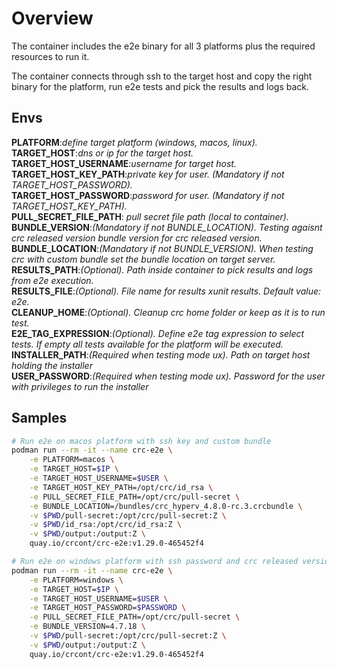 # Overview

The container includes the e2e binary for all 3 platforms plus the required resources to run it.  

The container connects through ssh to the target host and copy the right binary for the platform, run e2e tests and pick the results and logs back.

## Envs

**PLATFORM**:*define target platform (windows, macos, linux).*
**TARGET_HOST**:*dns or ip for the target host.*  
**TARGET_HOST_USERNAME**:*username for target host.*  
**TARGET_HOST_KEY_PATH**:*private key for user. (Mandatory if not TARGET_HOST_PASSWORD).*  
**TARGET_HOST_PASSWORD**:*password for user. (Mandatory if not TARGET_HOST_KEY_PATH).*  
**PULL_SECRET_FILE_PATH**: *pull secret file path (local to container).*  
**BUNDLE_VERSION**:*(Mandatory if not BUNDLE_LOCATION). Testing agaisnt crc released version bundle version for crc released version.*
**BUNDLE_LOCATION**:*(Mandatory if not BUNDLE_VERSION). When testing crc with custom bundle set the bundle location on target server.*  
**RESULTS_PATH**:*(Optional). Path inside container to pick results and logs from e2e execution.*  
**RESULTS_FILE**:*(Optional). File name for results xunit results. Default value: e2e.*  
**CLEANUP_HOME**:*(Optional). Cleanup crc home folder or keep as it is to run test.*  
**E2E_TAG_EXPRESSION**:*(Optional). Define e2e tag expression to select tests. If empty all tests available for the platform will be executed.*  
**INSTALLER_PATH**:*(Required when testing mode ux). Path on target host holding the installer*  
**USER_PASSWORD**:*(Required when testing mode ux). Password for the user with privileges to run the installer*  

## Samples

```bash
# Run e2e on macos platform with ssh key and custom bundle
podman run --rm -it --name crc-e2e \
    -e PLATFORM=macos \
    -e TARGET_HOST=$IP \
    -e TARGET_HOST_USERNAME=$USER \
    -e TARGET_HOST_KEY_PATH=/opt/crc/id_rsa \
    -e PULL_SECRET_FILE_PATH=/opt/crc/pull-secret \
    -e BUNDLE_LOCATION=/bundles/crc_hyperv_4.8.0-rc.3.crcbundle \
    -v $PWD/pull-secret:/opt/crc/pull-secret:Z \
    -v $PWD/id_rsa:/opt/crc/id_rsa:Z \
    -v $PWD/output:/output:Z \
    quay.io/crcont/crc-e2e:v1.29.0-465452f4

# Run e2e on windows platform with ssh password and crc released version
podman run --rm -it --name crc-e2e \
    -e PLATFORM=windows \
    -e TARGET_HOST=$IP \
    -e TARGET_HOST_USERNAME=$USER \
    -e TARGET_HOST_PASSWORD=$PASSWORD \
    -e PULL_SECRET_FILE_PATH=/opt/crc/pull-secret \
    -e BUNDLE_VERSION=4.7.18 \
    -v $PWD/pull-secret:/opt/crc/pull-secret:Z \
    -v $PWD/output:/output:Z \
    quay.io/crcont/crc-e2e:v1.29.0-465452f4
```
